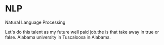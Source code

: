 # NLP
Natural Language Processing
  
Let's do this talent as my future well paid job.the
is that take away
in true or false. 
Alabama university in Tuscaloosa in Alabama. 
 
   
  
  
  
